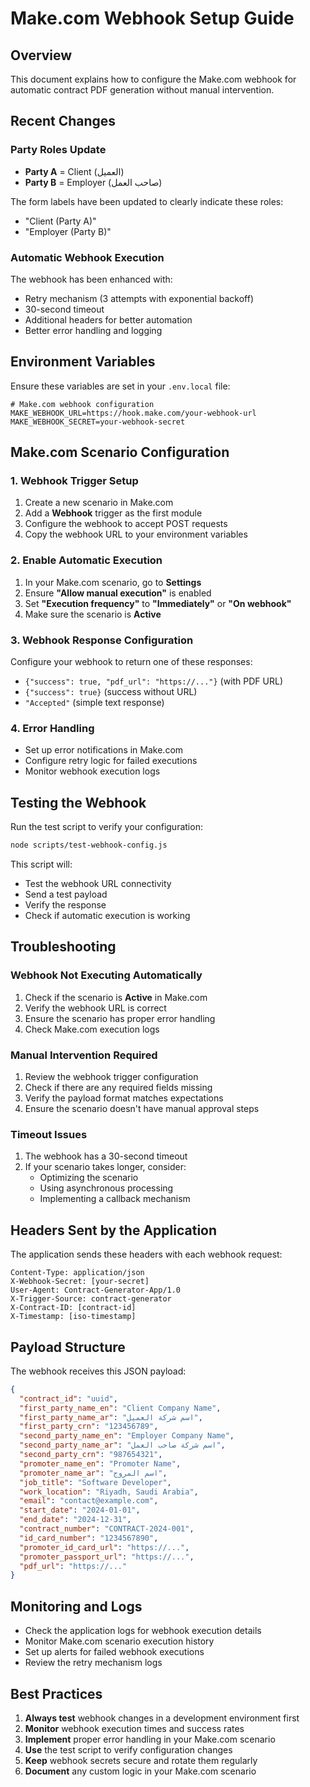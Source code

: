 # Make.com Webhook Setup Guide

## Overview

This document explains how to configure the Make.com webhook for automatic contract PDF generation without manual intervention.

## Recent Changes

### Party Roles Update
- **Party A** = Client (العميل)
- **Party B** = Employer (صاحب العمل)

The form labels have been updated to clearly indicate these roles:
- "Client (Party A)" 
- "Employer (Party B)"

### Automatic Webhook Execution
The webhook has been enhanced with:
- Retry mechanism (3 attempts with exponential backoff)
- 30-second timeout
- Additional headers for better automation
- Better error handling and logging

## Environment Variables

Ensure these variables are set in your `.env.local` file:

```env
# Make.com webhook configuration
MAKE_WEBHOOK_URL=https://hook.make.com/your-webhook-url
MAKE_WEBHOOK_SECRET=your-webhook-secret
```

## Make.com Scenario Configuration

### 1. Webhook Trigger Setup
1. Create a new scenario in Make.com
2. Add a **Webhook** trigger as the first module
3. Configure the webhook to accept POST requests
4. Copy the webhook URL to your environment variables

### 2. Enable Automatic Execution
1. In your Make.com scenario, go to **Settings**
2. Ensure **"Allow manual execution"** is enabled
3. Set **"Execution frequency"** to **"Immediately"** or **"On webhook"**
4. Make sure the scenario is **Active**

### 3. Webhook Response Configuration
Configure your webhook to return one of these responses:
- `{"success": true, "pdf_url": "https://..."}` (with PDF URL)
- `{"success": true}` (success without URL)
- `"Accepted"` (simple text response)

### 4. Error Handling
- Set up error notifications in Make.com
- Configure retry logic for failed executions
- Monitor webhook execution logs

## Testing the Webhook

Run the test script to verify your configuration:

```bash
node scripts/test-webhook-config.js
```

This script will:
- Test the webhook URL connectivity
- Send a test payload
- Verify the response
- Check if automatic execution is working

## Troubleshooting

### Webhook Not Executing Automatically
1. Check if the scenario is **Active** in Make.com
2. Verify the webhook URL is correct
3. Ensure the scenario has proper error handling
4. Check Make.com execution logs

### Manual Intervention Required
1. Review the webhook trigger configuration
2. Check if there are any required fields missing
3. Verify the payload format matches expectations
4. Ensure the scenario doesn't have manual approval steps

### Timeout Issues
1. The webhook has a 30-second timeout
2. If your scenario takes longer, consider:
   - Optimizing the scenario
   - Using asynchronous processing
   - Implementing a callback mechanism

## Headers Sent by the Application

The application sends these headers with each webhook request:

```
Content-Type: application/json
X-Webhook-Secret: [your-secret]
User-Agent: Contract-Generator-App/1.0
X-Trigger-Source: contract-generator
X-Contract-ID: [contract-id]
X-Timestamp: [iso-timestamp]
```

## Payload Structure

The webhook receives this JSON payload:

```json
{
  "contract_id": "uuid",
  "first_party_name_en": "Client Company Name",
  "first_party_name_ar": "اسم شركة العميل",
  "first_party_crn": "123456789",
  "second_party_name_en": "Employer Company Name", 
  "second_party_name_ar": "اسم شركة صاحب العمل",
  "second_party_crn": "987654321",
  "promoter_name_en": "Promoter Name",
  "promoter_name_ar": "اسم المروج",
  "job_title": "Software Developer",
  "work_location": "Riyadh, Saudi Arabia",
  "email": "contact@example.com",
  "start_date": "2024-01-01",
  "end_date": "2024-12-31",
  "contract_number": "CONTRACT-2024-001",
  "id_card_number": "1234567890",
  "promoter_id_card_url": "https://...",
  "promoter_passport_url": "https://...",
  "pdf_url": "https://..."
}
```

## Monitoring and Logs

- Check the application logs for webhook execution details
- Monitor Make.com scenario execution history
- Set up alerts for failed webhook executions
- Review the retry mechanism logs

## Best Practices

1. **Always test** webhook changes in a development environment first
2. **Monitor** webhook execution times and success rates
3. **Implement** proper error handling in your Make.com scenario
4. **Use** the test script to verify configuration changes
5. **Keep** webhook secrets secure and rotate them regularly
6. **Document** any custom logic in your Make.com scenario 